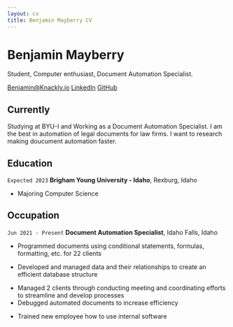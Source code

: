 ```yaml
---
layout: cv
title: Benjamin Mayberry CV
---
```

# Benjamin Mayberry
Student, Computer enthusiast, Document Automation Specialist.

<div id="webaddress">
    <a href="Benjamin@Knackly.io">Benjamin@Knackly.io</a>
    <!-- Add your linked in -->
    <a href=''>LinkedIn</a> 
    <a href="https://github.com/BenjaminMayberry">GitHub</a>
</div>


## Currently

Studying at BYU-I and Working as a Document Automation Specialist. I am the best in automation of legal documents for law firms. I want to research making doucument automation faster.

## Education
<!-- Add a starting year and a mission if you had one. -->
`Expected 2023`
__Brigham Young University - Idaho__, Rexburg, Idaho

- Majoring Computer Science

<!-- Are you in any Societies? Do any relevent Projects -->
## Occupation

`Jun 2021 - Present`
__Document Automation Specialist__, Idaho Falls, Idaho
<!-- Positions? Team experience? -->
- Programmed documents using conditional statements, formulas, formatting, etc. for 22 clients
<!-- Be more vague with numbers until you have more experience -->
- Developed and managed data and their relationships to create an efficient database structure
<!-- Be more vague with the number 2 make it sound like more -->
- Managed 2 clients through conducting meeting and coordinating efforts to streamline and develop processes 
- Debugged automated documents to increase efficiency
<!-- Do not say singular or it will not impress -->
- Trained new employee how to use internal software




<!-- ### Footer
Last updated: July 2022 -->

